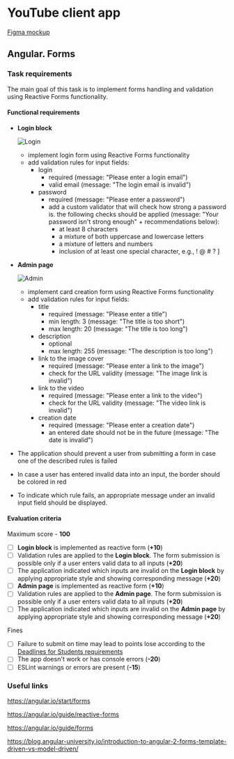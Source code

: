 
# YouTube client app

[Figma mockup](https://www.figma.com/file/tS3Zqk138yXUmRxSWKDv4r/YouTube-client?node-id=0%3A1)

## Angular. Forms

### Task requirements
The main goal of this task is to implement forms handling and validation using Reactive Forms functionality.

#### Functional requirements
- **Login block**

    ![Login](./login.jpg)

    - implement login form using Reactive Forms functionality
    - add validation rules for input fields:
        - login
            - required (message: "Please enter a login email")
            - valid email (message: "The login email is invalid")
        - password
            - required (message: "Please enter a password")
            - add a custom validator that will check how strong a password is. the following checks should be applied (message: "Your password isn't strong enough" + recommendations below):
                - at least 8 characters
                - a mixture of both uppercase and lowercase letters
                - a mixture of letters and numbers
                - inclusion of at least one special character, e.g., ! @ # ? ]

- **Admin page**

    ![Admin](./admin.jpg)

    - implement card creation form using Reactive Forms functionality
    - add validation rules for input fields:
        - title
            - required (message: "Please enter a title")
            - min length: 3 (message: "The title is too short")
            - max length: 20 (message: "The title is too long")
        - description
            - optional
            - max length: 255 (message: "The description is too long")
        - link to the image cover
            - required (message: "Please enter a link to the image")
            - check for the URL validity (message: "The image link is invalid")
        - link to the video
            - required (message: "Please enter a link to the video")
            - check for the URL validity (message: "The video link is invalid")
        - creation date
            - required (message: "Please enter a creation date")
            - an entered date should not be in the future (message: "The date is invalid")

- The application should prevent a user from submitting a form in case one of the described rules is failed
- In case a user has entered invalid data into an input, the border should be colored in red
- To indicate which rule fails, an appropriate message under an invalid input field should be displayed.

#### Evaluation criteria
Maximum score - **100**

- [ ] **Login block** is implemented as reactive form (**+10**)
- [ ] Validation rules are applied to the **Login block**. The form submission is possible only if a user enters valid data to all inputs (**+20**)
- [ ] The application indicated which inputs are invalid on the **Login block** by applying appropriate style and showing corresponding message (**+20**)
- [ ] **Admin page** is implemented as reactive form (**+10**)
- [ ] Validation rules are applied to the **Admin page**. The form submission is possible only if a user enters valid data to all inputs (**+20**)
- [ ] The application indicated which inputs are invalid on the **Admin page** by applying appropriate style and showing corresponding message (**+20**)

Fines
- [ ] Failure to submit on time may lead to points lose according to the [Deadlines for Students requirements](https://docs.app.rs.school/#/platform/pull-request-review-process?id=deadlines-for-students)
- [ ] The app doesn't work or has console errors (**-20**)
- [ ] ESLint warnings or errors are present (**-15**)

### Useful links
https://angular.io/start/forms

https://angular.io/guide/reactive-forms

https://angular.io/guide/forms

https://blog.angular-university.io/introduction-to-angular-2-forms-template-driven-vs-model-driven/
